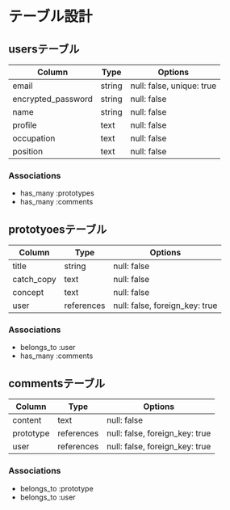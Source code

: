 # テーブル設計

## usersテーブル

| Column             | Type                | Options                   |
|--------------------|---------------------|---------------------------|
| email              | string              | null: false, unique: true |
| encrypted_password | string              | null: false               |
| name               | string              | null: false               |
| profile            | text                | null: false               |
| occupation         | text                | null: false               |
| position           | text                | null: false               |

### Associations

- has_many :prototypes
- has_many :comments

## prototyoesテーブル

| Column                              | Type       | Options                        |
|-------------------------------------|------------|--------------------------------|
| title                               | string     | null: false                    |
| catch_copy                          | text       | null: false                    |
| concept                             | text       | null: false                    |
| user                                | references | null: false, foreign_key: true |

### Associations

- belongs_to :user
- has_many :comments

## commentsテーブル

| Column      | Type       | Options                        |
|-------------|------------|--------------------------------|
| content     | text       | null: false                    |
| prototype   | references | null: false, foreign_key: true |
| user        | references | null: false, foreign_key: true |

### Associations

- belongs_to :prototype
- belongs_to :user